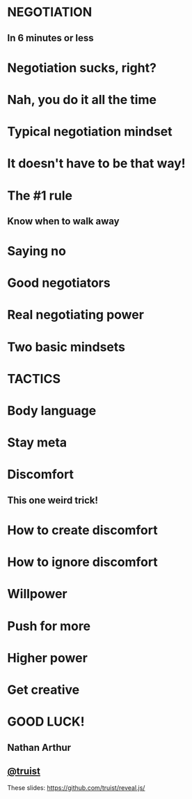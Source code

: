 # NEGOTIATION
## In 6 minutes or less


# Negotiation sucks, right?


# Nah, you do it all the time


# Typical negotiation mindset


# It doesn't have to be that way!


# The #1 rule

## Know when to walk away


# Saying no


# Good negotiators


# Real negotiating power


# Two basic mindsets


# TACTICS


# Body language


# Stay meta


# Discomfort

## This one weird trick!


# How to create discomfort


# How to ignore discomfort


# Willpower


# Push for more


# Higher power


# Get creative


# GOOD LUCK!

## Nathan Arthur

## [@truist](http://twitter.com/truist)

These slides: <https://github.com/truist/reveal.js/>

